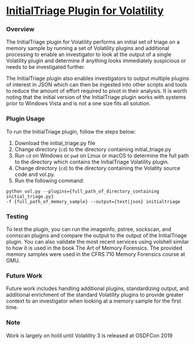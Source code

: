 # <u>InitialTriage Plugin for Volatility</u>

### Overview
The InitialTriage plugin for Volatility performs an initial set of triage on a 
memory sample by running a set of Volatility plugins and additional processing
to enable an investigator to look at the output of a single Volatility plugin
and determine if anything looks immediately suspicious or needs to be
investigated further.

The InitialTriage plugin also enables investigators to output multiple plugins
of interest in JSON which can then be ingested into other scripts and tools to
reduce the amount of effort required to pivot in their analysis. It is worth
noting that the initial version of the InitialTriage plugin works with systems
prior to Windows Vista and is not a one size fits all solution.

### Plugin Usage
To run the InitialTriage plugin, follow the steps below:
1) Download the initial_triage.py file
2) Change directory (`cd`) to the directory containing initial_triage.py
3) Run `cd` on Windows or `pwd` on Linux or macOS to determine the full path to
the directory which contains the InitialTriage Volatility plugin.
3) Change directory (`cd`) to the directory containing the Volatity source code
and vol.py.
4) Run the following command:
```
python vol.py --plugins={full_path_of_directory_containing initial_triage.py}
-f {full_path_of_memory_sample} --output={text|json} initialtriage 
```

### Testing
To test the plugin, you can run the imageinfo, pstree, sockscan, and connscan
plugins and compare the output to the output of the InitialTriage plugin. You
can also validate the most recent services using volshell similar to how it is
used in the book The Art of Memory Forensics. The provided memory samples were
used in the CFRS 710 Memory Forensics course at GMU.

### Future Work
Future work includes handling additional plugins, standardizing output, and 
additional enrichment of the standard Volatility plugins to provide greater
context to an investigator when looking at a memory sample for the first time.

### Note
Work is largely on hold until Volatility 3 is released at OSDFCon 2019
